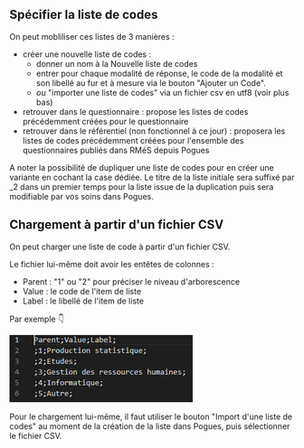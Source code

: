 ## Spécifier la liste de codes

On peut mobliliser ces listes de 3 manières  :

- créer une nouvelle liste de codes :
  - donner un nom à la Nouvelle liste de codes
  - entrer pour chaque modalité de réponse, le code de la modalité et son libellé au fur et à mesure via le bouton "Ajouter un Code".
  - *ou* "importer une liste de codes" via un fichier csv en utf8 (voir plus bas)
- retrouver dans le questionnaire : propose les listes de codes précédemment créées pour le questionnaire
- retrouver dans le référentiel (non fonctionnel à ce jour) : proposera les listes de codes précédemment créées pour l'ensemble des questionnaires publiés dans RMéS depuis Pogues

A noter la possibilité de dupliquer une liste de codes pour en créer une variante en cochant la case dédiée. Le titre de la liste initiale sera suffixé par _2 dans un premier temps pour la liste issue de la duplication puis sera modifiable par vos soins dans Pogues.

## Chargement à partir d'un fichier CSV

On peut charger une liste de code à partir d'un fichier CSV.

Le fichier lui-même doit avoir les entêtes de colonnes :

- Parent : "1" ou "2" pour préciser le niveau d'arborescence
- Value : le code de l'item de liste
- Label : le libellé de l'item de liste

Par exemple :point_down:

![Exemple de structure CSV](../../img/pogues/pogues-guide-liste-csv.png)

Pour le chargement lui-même, il faut utiliser le bouton "Import d'une liste de codes" au moment de la création de la liste dans Pogues, puis sélectionner le fichier CSV.
